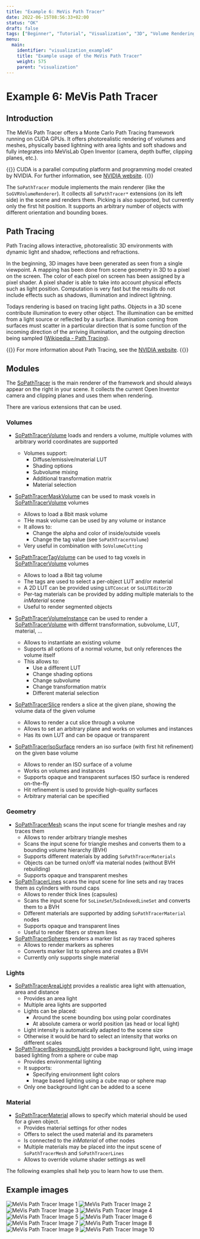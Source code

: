 ```yaml
---
title: "Example 6: MeVis Path Tracer"
date: 2022-06-15T08:56:33+02:00
status: "OK"
draft: false
tags: ["Beginner", "Tutorial", "Visualization", "3D", "Volume Rendering", "Path Tracer"]
menu: 
  main:
    identifier: "visualization_example6"
    title: "Example usage of the MeVis Path Tracer"
    weight: 575
    parent: "visualization"
---
```

# Example 6: MeVis Path Tracer

## Introduction
The MeVis Path Tracer offers a Monte Carlo Path Tracing framework running on CUDA GPUs. It offers photorealistic rendering of volumes and meshes, physically based lightning with area lights and soft shadows and fully integrates into MeVisLab Open Inventor (camera, depth buffer, clipping planes, etc.).

{{<alert class="info" caption="Extra Infos">}}
CUDA is a parallel computing platform and programming model created by NVIDIA. For further information, see [NVIDIA website](https://blogs.nvidia.com/blog/2012/09/10/what-is-cuda-2/).
{{</alert>}}

The `SoPathTracer` module implements the main renderer (like the `SoGVRVolumeRenderer`). It collects all `SoPathTracer*` extensions (on its left side) in the scene and renders them. Picking is also supported, but currently only the first hit position. It supports an arbitrary number of objects with different orientation and bounding boxes.

## Path Tracing
Path Tracing allows interactive, photorealistic 3D environments with dynamic light and shadow, reflections and refractions.

In the beginning, 3D images have been generated as seen from a single viewpoint. A mapping has been done from scene geometry in 3D to a pixel on the screen. The color of each pixel on screen has been assigned by a pixel shader. A pixel shader is able to take into account physical effects such as light position. Computation is very fast but the results do not include effects such as shadows, illumination and indirect lightning.

Todays rendering is based on tracing light paths. Objects in a 3D scene contribute illumination to every other object. The illumination can be emitted from a light source or reflected by a surface. Illumination coming from surfaces must scatter in a particular direction that is some function of the incoming direction of the arriving illumination, and the outgoing direction being sampled ([Wikipedia - Path Tracing](https://en.wikipedia.org/wiki/Path_tracing)).

{{<alert class="info" caption="Extra Infos">}}
For more information about Path Tracing, see the [NVIDIA website](https://blogs.nvidia.com/blog/2022/03/23/what-is-path-tracing/).
{{</alert>}}

## Modules
The [SoPathTracer](https://mevislabdownloads.mevis.de/docs/current/MeVisLab/Standard/Documentation/Publish/ModuleReference/SoPathTracer.html#SoPathTracer) is the main renderer of the framework and should always appear on the right in your scene. It collects the current Open Inventor camera and clipping planes and uses them when rendering.

There are various extensions that can be used.
### Volumes
* [SoPathTracerVolume](https://mevislabdownloads.mevis.de/docs/current/MeVisLab/Standard/Documentation/Publish/ModuleReference/SoPathTracerVolume.html#SoPathTracerVolume) loads and renders a volume, multiple volumes with arbitrary world coordinates are supported
  * Volumes support:
    * Diffuse/emissive/material LUT
    * Shading options
    * Subvolume mixing
    * Additional transformation matrix
    * Material selection

* [SoPathTracerMaskVolume](https://mevislabdownloads.mevis.de/docs/current/MeVisLab/Standard/Documentation/Publish/ModuleReference/SoPathTracerMaskVolume.html#SoPathTracerMaskVolume) can be used to mask voxels in [SoPathTracerVolume](https://mevislabdownloads.mevis.de/docs/current/MeVisLab/Standard/Documentation/Publish/ModuleReference/SoPathTracerVolume.html#SoPathTracerVolume) volumes
  * Allows to load a 8bit mask volume
  * THe mask volume can be used by any volume or instance
  * It allows to:
    * Change the alpha and color of inside/outside voxels
    * Change the tag value (see `SoPathTracerVolume`)
  * Very useful in combination with `SoVolumeCutting`
* [SoPathTracerTagVolume](https://mevislabdownloads.mevis.de/docs/current/MeVisLab/Standard/Documentation/Publish/ModuleReference/SoPathTracerTagVolume.html#SoPathTracerTagVolume) can be used to tag voxels in [SoPathTracerVolume](https://mevislabdownloads.mevis.de/docs/current/MeVisLab/Standard/Documentation/Publish/ModuleReference/SoPathTracerVolume.html#SoPathTracerVolume) volumes
  * Allows to load a 8bit tag volume
  * The tags are used to select a per-object LUT and/or material
  * A 2D LUT can be provided using `LUTConcat` or `SoLUTEditor2D`
  * Per-tag materials can be provided by adding multiple materials to the *inMaterial* scene
  * Useful to render segmented objects
* [SoPathTracerVolumeInstance](https://mevislabdownloads.mevis.de/docs/current/MeVisLab/Standard/Documentation/Publish/ModuleReference/SoPathTracerVolumeInstance.html#SoPathTracerVolumeInstance) can be used to render a [SoPathTracerVolume](https://mevislabdownloads.mevis.de/docs/current/MeVisLab/Standard/Documentation/Publish/ModuleReference/SoPathTracerVolume.html#SoPathTracerVolume) with differnt transformation, subvolume, LUT, material, ...
  * Allows to instantiate an existing volume
  * Supports all options of a normal volume, but only references the volume itself
  * This allows to:
    * Use a different LUT
    * Change shading options
    * Change subvolume
    * Change transformation matrix
    * Different material selection
* [SoPathTracerSlice](https://mevislabdownloads.mevis.de/docs/current/MeVisLab/Standard/Documentation/Publish/ModuleReference/SoPathTracerSlice.html#SoPathTracerSlice) renders a slice at the given plane, showing the volume data of the given volume
  * Allows to render a cut slice through a volume
  * Allows to set an arbitrary plane and works on volumes and instances
  * Has its own LUT and can be opaque or transparent
* [SoPathTracerIsoSurface](https://mevislabdownloads.mevis.de/docs/current/MeVisLab/Standard/Documentation/Publish/ModuleReference/SoPathTracerIsoSurface.html#SoPathTracerIsoSurface) renders an iso surface (with first hit refinement) on the given base volume
  * Allows to render an ISO surface of a volume
  * Works on volumes and instances
  * Supports opaque and transparent surfaces
  ISO surface is rendered on-the-fly
  * Hit refinement is used to provide high-quality surfaces
  * Arbitrary material can be specified

### Geometry
* [SoPathTracerMesh](https://mevislabdownloads.mevis.de/docs/current/MeVisLab/Standard/Documentation/Publish/ModuleReference/SoPathTracerMesh.html#SoPathTracerMesh) scans the input scene for triangle meshes and ray traces them
  * Allows to render arbitrary triangle meshes
  * Scans the input scene for triangle meshes and converts them to a bounding volume hierarchy (BVH)
  * Supports different materials by adding `SoPathTracerMaterials`
  * Objects can be turned on/off via material nodes (without BVH rebuilding)
  * Supports opaque and transparent meshes
* [SoPathTracerLines](https://mevislabdownloads.mevis.de/docs/current/MeVisLab/Standard/Documentation/Publish/ModuleReference/SoPathTracerLines.html#SoPathTracerLines) scans the input scene for line sets and ray traces them as cylinders with round caps
  * Allows to render thick lines (capsules)
  * Scans the input scene for `SoLineSet`/`SoIndexedLineSet` and converts them to a BVH
  * Different materials are supported by adding `SoPathTracerMaterial` nodes
  * Supports opaque and transparent lines
  * Useful to render fibers or stream lines
* [SoPathTracerSpheres](https://mevislabdownloads.mevis.de/docs/current/MeVisLab/Standard/Documentation/Publish/ModuleReference/SoPathTracerSpheres.html#SoPathTracerSpheres) renders a marker list as ray traced spheres
  * Allows to render markers as spheres
  * Converts marker list to spheres and creates a BVH
  * Currently only supports single material

### Lights
* [SoPathTracerAreaLight](https://mevislabdownloads.mevis.de/docs/current/MeVisLab/Standard/Documentation/Publish/ModuleReference/SoPathTracerAreaLight.html#SoPathTracerAreaLight) provides a realistic area light with attenuation, area and distance
  * Provides an area light
  * Multiple area lights are supported
  * Lights can be placed:
    * Around the scene bounding box using polar coordinates
    * At absolute camera or world position (as head or local light)
  * Light intensity is automatically adapted to the scene size
  * Otherwise it would be hard to select an intensity that works on different scales
* [SoPathTracerBackgroundLight](https://mevislabdownloads.mevis.de/docs/current/MeVisLab/Standard/Documentation/Publish/ModuleReference/SoPathTracerBackgroundLight.html#SoPathTracerBackgroundLight) provides a background light, using image based lighting from a sphere or cube map
  * Provides environmental lighting
  * It supports:
    * Specifying environment light colors
    * Image based lighting using a cube map or sphere map
  * Only one background light can be added to a scene

### Material
* [SoPathTracerMaterial](https://mevislabdownloads.mevis.de/docs/current/MeVisLab/Standard/Documentation/Publish/ModuleReference/SoPathTracerMaterial.html#SoPathTracerMaterial) allows to specify which material should be used for a given object.
  * Provides material settings for other nodes
  * Offers to select the used material and its parameters
  * Is connected to the *inMaterial* of other nodes
  * Multiple materials may be placed into the input scene of `SoPathTracerMesh` and `SoPathTracerLines`
  * Allows to override volume shader settings as well

The following examples shall help you to learn how to use them.

## Example images
![MeVis Path Tracer Image 1](/images/tutorials/visualization/pathtracer/heartMasked.jpg "MeVis Path Tracer Image 1")
![MeVis Path Tracer Image 2](/images/tutorials/visualization/pathtracer/heartMaskedDof.jpg "MeVis Path Tracer Image 2")
![MeVis Path Tracer Image 3](/images/tutorials/visualization/pathtracer/head5.jpg "MeVis Path Tracer Image 3")
![MeVis Path Tracer Image 4](/images/tutorials/visualization/pathtracer/liver1.jpg "MeVis Path Tracer Image 4")
![MeVis Path Tracer Image 5](/images/tutorials/visualization/pathtracer/liverclip.jpg "MeVis Path Tracer Image 5")
![MeVis Path Tracer Image 6](/images/tutorials/visualization/pathtracer/motor5.jpg "MeVis Path Tracer Image 6")
![MeVis Path Tracer Image 7](/images/tutorials/visualization/pathtracer/motorCloseup4.jpg "MeVis Path Tracer Image 7")
![MeVis Path Tracer Image 8](/images/tutorials/visualization/pathtracer/stagClip1.jpg "MeVis Path Tracer Image 8")
![MeVis Path Tracer Image 9](/images/tutorials/visualization/pathtracer/stagPlane1.jpg "MeVis Path Tracer Image 9")
![MeVis Path Tracer Image 10](/images/tutorials/visualization/pathtracer/tensorLines.jpg "MeVis Path Tracer Image 10")

